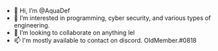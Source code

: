 - 👋 Hi, I’m @AquaDef
- 👀 I’m interested in programming, cyber security, and various types of engineering.
- 💞️ I’m looking to collaborate on anything lel
- 📫 I'm mostly available to contact on discord. OldMember.#0818

